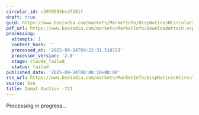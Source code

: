 ```yaml
---
circular_id: c2070595bcd7281f
draft: true
guid: https://www.bseindia.com/markets/MarketInfo/DispNoticesNCirculars.aspx?Noticeid={D1F4FA23-1AFA-4A5D-84BC-E1222A9181F1}&noticeno=20250924-8&dt=09/24/2025&icount=8&totcount=11&flag=0
pdf_url: https://www.bseindia.com/markets/MarketInfo/DownloadAttach.aspx?id=20250924-8&attachedId=ba39a201-9359-46f4-a7f6-bd1e506b4d58
processing:
  attempts: 1
  content_hash: ''
  processed_at: '2025-09-24T09:22:31.510723'
  processor_version: '2.0'
  stage: claude_failed
  status: failed
published_date: '2025-09-24T08:08:10+00:00'
rss_url: https://www.bseindia.com/markets/MarketInfo/DispNoticesNCirculars.aspx?Noticeid={D1F4FA23-1AFA-4A5D-84BC-E1222A9181F1}&noticeno=20250924-8&dt=09/24/2025&icount=8&totcount=11&flag=0
source: bse
title: Demat Auction -721
---
```


Processing in progress...